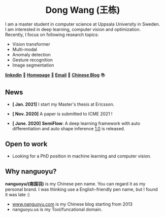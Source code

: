 
<div align="center"> <h1>Dong Wang (王栋)</h1></div> 

I am a master student in computer science at Uppsala University in Sweden. I am interested in deep learning, computer vision and optimization. Recently, I focus on following research topics:

- Vision transformer
- Multi-modal
- Anomaly detection
- Gesture recognition 
- Image segmentation


[**linkedin**](https://www.linkedin.com/in/dongwangWilliam) 📄 [**Homepage**](https://wangdongdong.wang) 🏡 [**Email**](mailto:dongwang@wangdongdong.wang) 📧  [**Chinese Blog**](https://www.nanguoyu.com ) 📚




## News

- **[ Jan. 2021]** I start my Master's thesis at Ericsson. 
  
- **[ Nov. 2020]** A paper is submitted to ICME 2021 ! 

- **[ June. 2020]** **SemiFlow**: A deep learning framework with auto differentiation and auto shape inference [1.0](https://github.com/nanguoyu/SemiFlow) is released.

## Open to work

- Looking for a PhD position in machine learning and computer vision. 

## Why nanguoyu?

**nanguoyu/(南国羽)** is my Chinese pen name. You can regard it as my personal brand. I was thinking use a English-friendly pen name, but I found it was late :)
- www.nanguoyu.com is my Chinese blog starting from 2013
- nanguoyu.us is my Tool/funcational domain.

